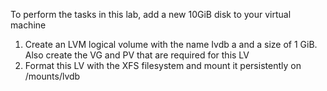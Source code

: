 To perform the tasks in this lab, add a new 10GiB disk to your virtual machine
1. Create an LVM logical volume with the name Ivdb a and a size of 1 GiB. Also create the VG and PV that are required for this LV 
2. Format this LV with the XFS filesystem and mount it persistently on /mounts/lvdb